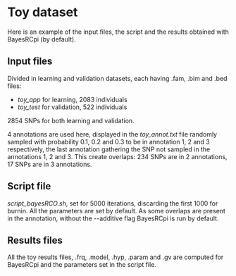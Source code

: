 # Toy dataset
Here is an example of the input files, the script and the results obtained with BayesRCpi (by default).

## Input files
Divided in learning and validation datasets, each having .fam, .bim and .bed files:
- *toy_app* for learning, 2083 individuals
- *toy_test* for validation, 522 individuals

2854 SNPs for both learning and validation.


4 annotations are used here, displayed in the *toy_annot.txt* file randomly sampled with probability 0.1, 0.2 and 0.3 to be in annotation 1, 2 and 3 respectively, the last annotation gathering the SNP not sampled in the annotations 1, 2 and 3. This create overlaps: 234 SNPs are in 2 annotations, 17 SNPs are in 3 annotations.

## Script file
*script_bayesRCO.sh*, set for 5000 iterations, discarding the first 1000 for burnin. All the parameters are set by default. As some overlaps are present in the annotation, without the --additive flag BayesRCpi is run by default.

## Results files
All the toy results files, .frq, .model, .hyp, .param and .gv are computed for BayesRCpi and the parameters set in the script file.
